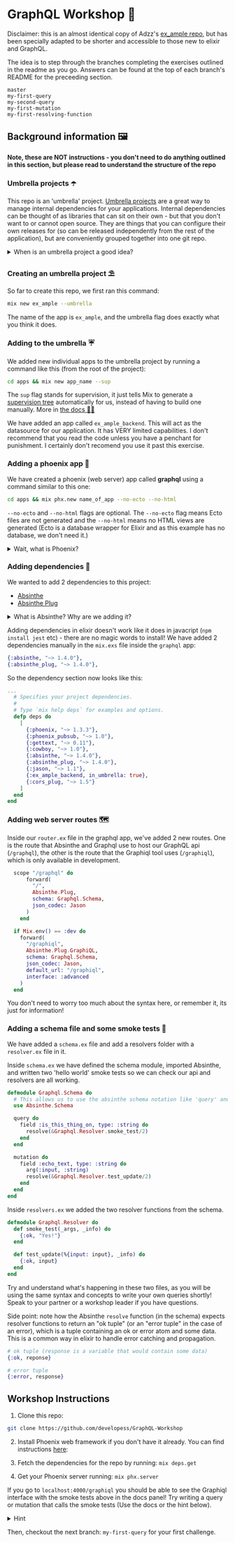 # GraphQL Workshop 🌈

Disclaimer: this is an almost identical copy of Adzz's [ex_ample repo](https://github.com/Adzz/ex_ample), but has been specially adapted to be shorter and accessible to those new to elixir and GraphQL.

The idea is to step through the branches completing the exercises outlined in the readme as you go. Answers can be found at the top of each branch's README for the preceeding section.

```
master
my-first-query
my-second-query
my-first-mutation
my-first-resolving-function
```

## Background information 🖼

**Note, these are NOT instructions - you don't need to do anything outlined in this section, but please read to understand the structure of the repo**

### Umbrella projects ☂️

This repo is an 'umbrella' project. [Umbrella projects](https://8thlight.com/blog/georgina-mcfadyen/2017/05/01/elixir-umbrella-projects.html) are a great way to manage internal dependencies for your applications. Internal dependencies can be thought of as libraries that can sit on their own - but that you don't want to or cannot open source. They are things that you can configure their own releases for (so can be released independently from the rest of the application), but are conveniently grouped together into one git repo.

<details>
<summary>When is an umbrella project a good idea?</summary>
<br/>
If you have ever had one repo rely on another, you'll soon find umbrella projects to be lifesavers; no more using git tags and bumping versions in your mix files so you can get new features!

However, apps within an umbrella projects are not _completely_ decoupled. From [the docs](https://elixir-lang.org/getting-started/mix-otp/dependencies-and-umbrella-projects.html#dont-drink-the-kool-aid)

> While it provides a degree of separation between applications, those applications are not fully decoupled, as they are assumed to share the same configuration and the same dependencies.

And

> If you find yourself in a position where you want to use different configurations in each application for the same dependency or use different dependency versions, then it is likely your codebase has grown beyond what umbrellas can provide.

</details>

### Creating an umbrella project ⛱

So far to create this repo, we first ran this command:

```sh
mix new ex_ample --umbrella
```

The name of the app is `ex_ample`, and the umbrella flag does exactly what you think it does.

### Adding to the umbrella ☔️

We added new individual apps to the umbrella project by running a command like this (from the root of the project):

```sh
cd apps && mix new app_name --sup
```

The `sup` flag stands for supervision, it just tells Mix to generate a [supervision tree](https://stackoverflow.com/questions/46554449/erlang-elixir-what-is-a-supervision-tree) automatically for us, instead of having to build one manually. More in [the docs 👩‍⚕️](https://elixir-lang.org/getting-started/mix-otp/dependencies-and-umbrella-projects.html)

We have added an app called `ex_ample_backend`. This will act as the datasource for our application. It has VERY limited capabilities. I don't recommend that you read the code unless you have a penchant for punishment. I certainly don't recomend you use it past this exercise.

### Adding a phoenix app 🦜

We have created a phoenix (web server) app called **graphql** using a command similar to this one:

```sh
cd apps && mix phx.new name_of_app --no-ecto --no-html
```

`--no-ecto` and `--no-html` flags are optional. The `--no-ecto` flag means Ecto files are not generated and the `--no-html` means no HTML views are generated (Ecto is a database wrapper for Elixir and as this example has no database, we don't need it.)

<details>
<summary>Wait, what is Phoenix?</summary>
<br/>
Phoenix is a web development framework written in Elixir which implements the server-side Model View Controller (MVC) pattern. Check out the docs here: https://hexdocs.pm/phoenix/overview.html#content. Phoenix is the top layer of a multi-layer system designed to be modular and flexible. The other layers include Cowboy, Plug and Ecto.
</details>

### Adding dependencies 🍹

We wanted to add 2 dependencies to this project:

- [Absinthe](https://github.com/absinthe-graphql/absinthe)
- [Absinthe Plug](https://github.com/absinthe-graphql/absinthe_plug)

<details>
<summary>What is Absinthe? Why are we adding it?</summary>
<br/>
Absinthe is the GraphQL toolkit for Elixir, built to suit Elixir's capabilities and style. With Absinthe, you define the schema and resolution functions and it executes GraphQL documents.

On client side Absinthe has support for Relay and Apollo client and in Elixir it uses Plug and Phoenix to support HTTP APIs, via `absinthe_plug` and `absinthe_phoenix` packages. It also has support for Ecto via the `absinthe_ecto package`.

</details>

Adding dependencies in elixir doesn't work like it does in javacript (`npm install jest` etc) - there are no magic words to install! We have added 2 dependencies manually in the `mix.exs` file inside the `graphql` app:

```elixir
{:absinthe, "~> 1.4.0"},
{:absinthe_plug, "~> 1.4.0"},
```

So the dependency section now looks like this:

```elixir
...
  # Specifies your project dependencies.
  #
  # Type `mix help deps` for examples and options.
  defp deps do
    [
      {:phoenix, "~> 1.3.3"},
      {:phoenix_pubsub, "~> 1.0"},
      {:gettext, "~> 0.11"},
      {:cowboy, "~> 1.0"},
      {:absinthe, "~> 1.4.0"},
      {:absinthe_plug, "~> 1.4.0"},
      {:jason, "~> 1.1"},
      {:ex_ample_backend, in_umbrella: true},
      {:cors_plug, "~> 1.5"}
    ]
  end
end

```

### Adding web server routes 🗺

Inside our `router.ex` file in the graphql app, we've added 2 new routes. One is the route that Absinthe and Graphql use to host our GraphQL api (`/graphql`), the other is the route that the Graphiql tool uses (`/graphiql`), which is only available in development.

```elixir
  scope "/graphql" do
      forward(
        "/",
        Absinthe.Plug,
        schema: Graphql.Schema,
        json_codec: Jason
      )
    end

  if Mix.env() == :dev do
    forward(
      "/graphiql",
      Absinthe.Plug.GraphiQL,
      schema: Graphql.Schema,
      json_codec: Jason,
      default_url: "/graphiql",
      interface: :advanced
    )
  end
```

You don't need to worry too much about the syntax here, or remember it, its just for information!

### Adding a schema file and some smoke tests 💨

We have added a `schema.ex` file and add a resolvers folder with a `resolver.ex` file in it.

Inside `schema.ex` we have defined the schema module, imported Absinthe, and written two 'hello world' smoke tests so we can check our api and resolvers are all working.

```elixir
defmodule Graphql.Schema do
  # This allows us to use the absinthe schema notation like 'query' and 'field'
  use Absinthe.Schema

  query do
    field :is_this_thing_on, type: :string do
      resolve(&Graphql.Resolver.smoke_test/2)
    end
  end

  mutation do
    field :echo_text, type: :string do
      arg(:input, :string)
      resolve(&Graphql.Resolver.test_update/2)
    end
  end
end
```

Inside `resolvers.ex` we added the two resolver functions from the schema.

```elixir
defmodule Graphql.Resolver do
  def smoke_test(_args, _info) do
    {:ok, "Yes!"}
  end

  def test_update(%{input: input}, _info) do
    {:ok, input}
  end
end
```

Try and understand what's happening in these two files, as you will be using the same syntax and concepts to write your own queries shortly! Speak to your partner or a workshop leader if you have questions.

Side point: note how the Absinthe `resolve` function (in the schema) expects resolver functions to return an "ok tuple" (or an "error tuple" in the case of an error), which is a tuple containing an ok or error atom and some data. This is a common way in elixir to handle error catching and propagation.

```elixir
# ok tuple (response is a variable that would contain some data)
{:ok, reponse}

# error tuple
{:error, response}
```

## Workshop Instructions

1. Clone this repo:

```sh
git clone https://github.com/developess/GraphQL-Workshop
```

2. Install Phoenix web framework if you don't have it already. You can find instructions [here](https://hexdocs.pm/phoenix/installation.html):

3. Fetch the dependencies for the repo by running:
   `mix deps.get`

4. Get your Phoenix server running:
   `mix phx.server`

If you go to `localhost:4000/graphiql` you should be able to see the Graphiql interface with the smoke tests above in the docs panel! Try writing a query or mutation that calls the smoke tests (Use the docs or the hint below).

<details>
<summary>Hint</summary>
<br/>
✨
```graphql
query smokeTest {
  isThisThingOn
}
```
✨
</details>

Then, checkout the next branch: `my-first-query` for your first challenge.
